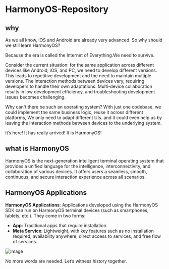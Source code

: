 # HarmonyOS-Repository

## why

As we all know, iOS and Android are already very advanced. So why should we still learn HarmonyOS?

Because the era is called the Internet of Everything.We need to survive.

Consider the current situation: for the same application across different devices like Android, iOS, and PC, we need to develop different versions. This leads to repetitive development and the need to maintain multiple versions. The interaction methods between devices vary, requiring developers to handle their own adaptations. Multi-device collaboration results in low development efficiency, and troubleshooting development issues becomes challenging.

Why can't there be such an operating system? With just one codebase, we could implement the same business logic, reuse it across different platforms, We only need to adapt different UIs. and it could even help us by leaving the interaction methods between devices to the underlying system.

It’s here! It has really arrived! It is HarmonyOS!

## what is HarmonyOS

HarmonyOS is the next-generation intelligent terminal operating system that provides a unified language for the intelligence, interconnectivity, and collaboration of various devices. It offers users a seamless, smooth, continuous, and secure interaction experience across all scenarios.

## HarmonyOS Applications

**HarmonyOS Applications**: Applications developed using the HarmonyOS SDK can run on HarmonyOS terminal devices (such as smartphones, tablets, etc.). They come in two forms:

* **App**: Traditional apps that require installation.
* **Meta Service**: Lightweight, with key features such as no installation required, availability anywhere, direct access to services, and free flow of services.

![image](https://github.com/user-attachments/assets/5c0e2bc4-c27e-4c34-a09a-4a61391c5c2d)


No more words are needed. Let’s witness history together.




